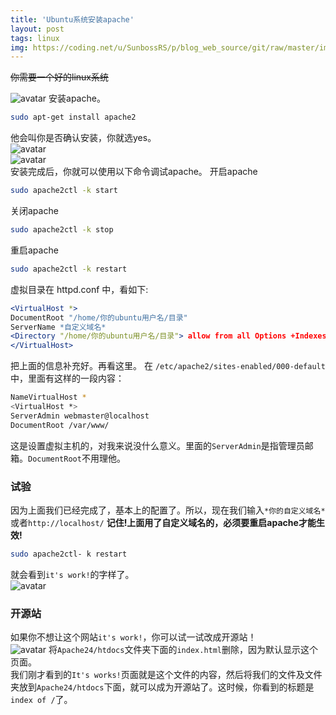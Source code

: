 ```yaml
---
title: 'Ubuntu系统安装apache'
layout: post
tags: linux
img: https://coding.net/u/SunbossRS/p/blog_web_source/git/raw/master/img03/cover.png
---
```

<del>你需要一个好的linux系统</del>  

![avatar](https://coding.net/u/SunbossRS/p/blog_web_source/git/raw/master/img/03/01.jpg)
安装apache。
```bash
sudo apt-get install apache2
```
他会叫你是否确认安装，你就选yes。  
![avatar](https://coding.net/u/SunbossRS/p/blog_web_source/git/raw/master/img/03/02.jpg)  
![avatar](https://coding.net/u/SunbossRS/p/blog_web_source/git/raw/master/img/03/03.jpg)  
安装完成后，你就可以使用以下命令调试apache。
开启apache
```bash
sudo apache2ctl -k start
```
关闭apache
```bash
sudo apache2ctl -k stop
```
重启apache
```bash
sudo apache2ctl -k restart
```
虚拟目录在 httpd.conf 中，看如下:
```apache  
<VirtualHost *>
DocumentRoot "/home/你的ubuntu用户名/目录"
ServerName *自定义域名*
<Directory "/home/你的ubuntu用户名/目录"> allow from all Options +Indexes </Directory>
</VirtualHost>
```
把上面的信息补充好。再看这里。
在 `/etc/apache2/sites-enabled/000-default`中，里面有这样的一段内容：
```bash
NameVirtualHost *
<VirtualHost *>
ServerAdmin webmaster@localhost
DocumentRoot /var/www/
```
这是设置虚拟主机的，对我来说没什么意义。里面的```ServerAdmin```是指管理员邮箱。```DocumentRoot```不用理他。

### 试验
因为上面我们已经完成了，基本上的配置了。所以，现在我们输入```*你的自定义域名*```或者```http://localhost/```
**记住!上面用了自定义域名的，必须要重启apache才能生效!**
```bash
sudo apache2ctl- k restart
```
就会看到```it's work!```的字样了。  
![avatar](https://coding.net/u/SunbossRS/p/blog_web_source/git/raw/master/img/03/04.jpg)

### 开源站
如果你不想让这个网站`it's work!`，你可以试一试改成开源站！  
![avatar](https://coding.net/u/SunbossRS/p/blog_web_source/git/raw/master/img/03/05.jpg)
将`Apache24/htdocs`文件夹下面的`index.html`删除，因为默认显示这个页面。  
我们刚才看到的`It's works!`页面就是这个文件的内容，然后将我们的文件及文件夹放到`Apache24/htdocs`下面，就可以成为开源站了。这时候，你看到的标题是`index of /`了。  
  

